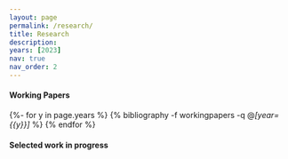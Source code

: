 ```yaml
---
layout: page
permalink: /research/
title: Research
description:
years: [2023]
nav: true
nav_order: 2
---
```

<!-- _pages/publications.md -->

#### Working Papers

<!-- <div class="publications">

    {% bibliography -f workingpapers %}

</div> -->

<div class="unpublished">

{%- for y in page.years %}
  {% bibliography -f workingpapers -q @*[year={{y}}]* %}
{% endfor %}

</div>

#### Selected work in progress
